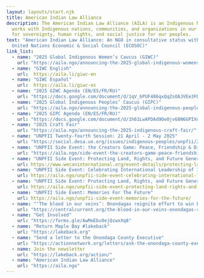 ```yaml
---
layout: layouts/start.njk
title: American Indian Law Alliance
description: The American Indian Law Alliance (AILA) is an Indigenous NGO that
  works with Indigenous nations, communities, and organizations in our struggle
  for sovereignty, human rights, and social justice for our peoples.
text: "American Indian Law Alliance: An NGO in consultative status with the
  United Nations Economic & Social Council (ECOSOC)"
link_list:
  - name: "2025 Global Indigenous Women’s Caucus (GIWC)"
    url: "https://aila.ngo/announcing-the-2025-global-indigenous-womens-caucus-giwc/"  
  - name: "GIWC English"
    url:  https://aila.li/giwc-en
  - name: "GIWC Español"
    url:  https://aila.li/giwc-es
  - name: "2025 GIWC Agenda (EN/ES/FR/RU)"
    url: "https://docs.google.com/document/d/1qV_6PUF486qxQqZsOAJVEe3FDoqMG3_ck4LFwro_mQA/edit?usp=sharing"  
  - name: "2025 Global Indigenous Peoples’ Caucus (GIPC)"
    url: "https://aila.ngo/announcing-the-2025-global-indigenous-peoples-caucus-gipc/"
  - name: "2025 GIPC Agenda (EN/ES/FR/RU)"
    url: "https://docs.google.com/document/d/1h61LwAPDAd9Oe0jv68N6GPIXo_5YPBhU3vBs5UW0Gug/edit?usp=sharing" 
  - name: "2025 Craft Fair"
    url: "https://aila.ngo/announcing-the-2025-indigenous-craft-fair/"
  - name: "UNPFII Twenty-fourth Session: 21 April - 2 May 2025"
    url: "https://social.desa.un.org/issues/indigenous-peoples/unpfii/24th-session"   
  - name: "UNPFII Side Event: the Creators Game: Peace, Friendship & Diplomacy"
    url: "https://aila.ngo/side-event-the-creators-game-peace-friendship-diplomacy/"  
  - name: "UNPFII Side Event: Protecting Land, Rights, and Future Generations: Indigenous Women on the Frontlines of Climate Action and Earth Defense"
    url: https://www.wecaninternational.org/event-details/protecting-land-rights-and-future-generations-indigenous-women-on-the-frontlines-of-climate-action-and-earth-defense
  - name: "UNPFII Side Event: Celebrating International Leadership of Indigenous Peoples"
    url: https://aila.ngo/unpfii-side-event-celebrating-international-leadership-of-indigenous-peoples/
  - name: "UNPFII Side Event: Protecting Land, Rights, and Future Generations"
    url: https://aila.ngo/unpfii-side-event-protecting-land-rights-and-future-generations/  
  - name: "UNPFII Side Event: Memories For The Future"
    url: https://aila.ngo/unpfii-side-event-memories-for-the-future/
  - name: "‘The blood in our veins’: Onondagas reignite effort to win back Maple Bay, a foothold on Onondaga Lake"
    url: "https://centralcurrent.org/the-blood-in-our-veins-onondagas-reignite-effort-to-win-back-maple-bay-a-foothold-on-onondaga-lake/"
  - name: "Get Involved"
    url: "https://forms.gle/AwMoEbu9ejQzwxXq8"
  - name: "Return Maple Bay #lakeback"
    url: "https://lakeback.org"
  - name: "Send a letter to the Onondaga County Executive"
    url: "https://actionnetwork.org/letters/ask-the-onondaga-county-executive-to-keep-his-promise-to-return-maple-bay"
  - name: Join the newsletter
    url: "https://lakeback.org/action/"
  - name: "American Indian Law Alliance"
    url: "https://aila.ngo"     
---
```

